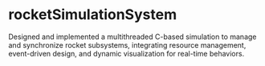 # rocketSimulationSystem
Designed and implemented a multithreaded C-based simulation to manage and synchronize rocket subsystems, integrating resource management, event-driven design, and dynamic visualization for real-time behaviors.

